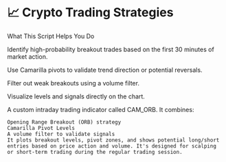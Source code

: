 # 📈 Crypto Trading Strategies
What This Script Helps You Do

  Identify high-probability breakout trades based on the first 30 minutes of market action.

  Use Camarilla pivots to validate trend direction or potential reversals.

  Filter out weak breakouts using a volume filter.

  Visualize levels and signals directly on the chart.

  A custom intraday trading indicator called CAM_ORB. It combines:
  
    Opening Range Breakout (ORB) strategy
    Camarilla Pivot Levels
    A volume filter to validate signals
    It plots breakout levels, pivot zones, and shows potential long/short entries based on price action and volume. It's designed for scalping or short-term trading during the regular trading session.
